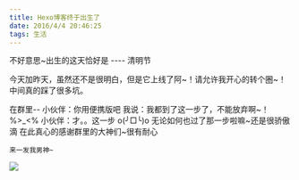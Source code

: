 ```yaml
---
title: Hexo博客终于出生了
date: 2016/4/4 20:46:25
tags: 生活
---
```


不好意思~出生的这天恰好是 ---- 清明节

今天加昨天，虽然还不是很明白，但是它上线了阿~！请允许我开心的转个圈~！
中间真的踩了很多坑。

在群里--
小伙伴：你用便携版吧
我说：我都到了这一步了，不能放弃啊~！%>\_<%
小伙伴：才。。这一步 o(╯□╰)o
无论如何也过了那一步啦嘛~还是很骄傲滴
在此真心的感谢群里的大神们~很有耐心

<!--more-->

    来一发我男神~

  <img src="https://7xslws.com2.z0.glb.clouddn.com/C7C09A821A74AFCCC7B9AF10F27E0FCC.jpeg">
